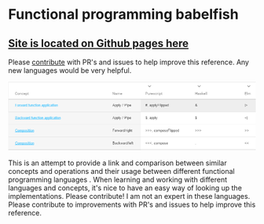 # Functional programming babelfish

##  [Site is located on Github pages here](https://hakonrossebo.github.io/functional-programming-babelfish/)
Please [contribute](CONTRIBUTE.md) with PR's and issues to help improve this reference.
Any new languages would be very helpful.

[<img src="demo.png" />](https://hakonrossebo.github.io/functional-programming-babelfish/)

This is an attempt to provide a link and comparison between similar concepts and operations and their usage between different functional programming languages . When learning and working with different languages and concepts, it's nice to have an easy way of looking up the implementations. Please contribute! I am not an expert in these languages. Please contribute to improvements with PR's and issues to help improve this reference.
